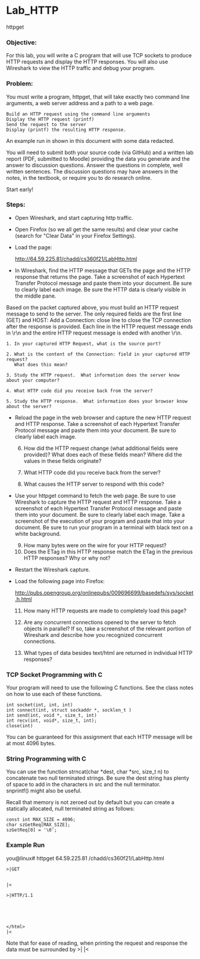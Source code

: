 # Lab_HTTP
httpget

### Objective:

For this lab, you will write a C program that will use TCP sockets to produce HTTP requests and display the HTTP responses.  You will also use Wireshark to view the HTTP traffic and debug your program.

### Problem:

You must write a program, httpget, that will take exactly two command line arguments, a web server address and a path to a web page.  

	Build an HTTP request using the command line arguments
	Display the HTTP request (printf)
	Send the request to the server
	Display (printf) the resulting HTTP response.  

An example run in shown in this document with some data redacted.  

You will need to submit both your source code (via GitHub) and a written lab report (PDF, submitted to Moodle) providing the data you generate and the answer to discussion questions.  Answer the questions in complete, well written sentences.  The discussion questions may have answers in the notes, in the textbook, or require you to do research online. 

Start early!

### Steps:

* Open Wireshark, and start capturing http traffic.

* Open Firefox (so we all get the same results) and clear your cache (search for "Clear Data" in your Firefox Settings).

* Load the page:

	http://64.59.225.81/chadd/cs360f21/LabHttp.html

* In Wireshark, find the HTTP message that GETs the page and the HTTP response that returns the page.  Take a screenshot of each Hypertext Transfer Protocol message and paste them into your document.  Be sure to clearly label each image.  Be sure the HTTP data is clearly visible in the middle pane.

Based on the packet captured above, you must build an HTTP request message to send to the server.  The only required fields are the first line (GET) and HOST:   Add a Connection: close line to close the TCP connection after the response is provided.  Each line in the HTTP request message ends in \r\n and the entire HTTP request message is ended with another \r\n.

    1. In your captured HTTP Request, what is the source port?

    2. What is the content of the Connection: field in your captured HTTP request?  
       What does this mean?
       
    3. Study the HTTP request.  What information does the server know about your computer? 

    4. What HTTP code did you receive back from the server?

    5. Study the HTTP response.  What information does your browser know about the server?

* Reload the page in the web browser and capture the new HTTP request and HTTP response.  Take a screenshot of each Hypertext Transfer Protocol message and paste them into your document.  Be sure to clearly label each image.  

    6. How did the HTTP request change (what additional fields were provided)? What does each of these fields mean?  Where did the values in these fields originate?

    7. What HTTP code did you receive back from the server?

    8. What causes the HTTP server to respond with this code?

* Use your httpget command to fetch the web page.  Be sure to use Wireshark to capture the HTTP request and HTTP response.  Take a screenshot of each Hypertext Transfer Protocol message and paste them into your document.  Be sure to clearly label each image.  Take a screenshot of the execution of your program and paste that into your document.  Be sure to run your program in a terminal with black text on a white background.

    9. How many bytes were on the wire for your HTTP request?
    10. Does the ETag in this HTTP response match the ETag in the previous HTTP responses? Why or why not?
* Restart the Wireshark capture.

* Load the following page into Firefox:

	http://pubs.opengroup.org/onlinepubs/009696699/basedefs/sys/socket.h.html

    11. How many HTTP requests are made to completely load this page?

    12. Are any concurrent connections opened to the server to fetch objects in parallel?  If so, take a screenshot of the relevant portion of Wireshark and describe how you recognized concurrent connections.

    13. What types of data besides text/html are returned in individual HTTP responses?

### TCP Socket Programming with C

Your program will need to use the following C functions.  See the class notes on how to use each of these functions.

	int socket(int, int, int)
	int connect(int, struct sockaddr *, socklen_t )
	int send(int, void *, size_t, int)
	int recv(int, void*, size_t, int);
	close(int)

You can be guaranteed for this assignment that each HTTP message will be at most 4096 bytes.

### String Programming with C

You can use the function strncat(char *dest, char *src, size_t n) to concatenate two null terminated strings.  Be sure the dest string has plenty of space to add in the characters in src and the null terminator.  
snprintf() might also be useful.

Recall that memory is not zeroed out by default but you can create a statically allocated, null terminated string as follows:

```
const int MAX_SIZE = 4096;
char szGetReq[MAX_SIZE];
szGetReq[0] = '\0';
```

### Example Run	


you@linux# httpget 64.59.225.81 /chadd/cs360f21/LabHttp.html
```
>|GET


|<

>|HTTP/1.1 





</html>
|<
```
Note that for ease of reading, when printing the request and response the data must be surrounded by >| |<
